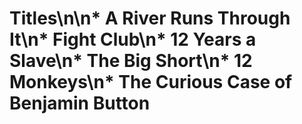 # Titles\n\n* A River Runs Through It\n* Fight Club\n* 12 Years a Slave\n* The Big Short\n* 12 Monkeys\n* The Curious Case of Benjamin Button
